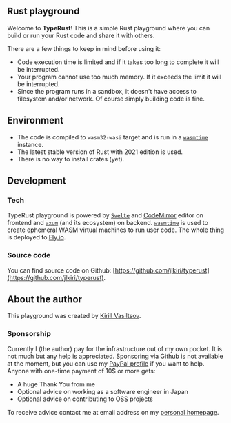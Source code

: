 ## Rust playground
Welcome to **TypeRust**! This is a simple Rust playground where you can build or run your Rust code and share it with others.

There are a few things to keep in mind before using it:
* Code execution time is limited and if it takes too long to complete it will be interrupted.
* Your program cannot use too much memory. If it exceeds the limit it will be interrupted.
* Since the program runs in a sandbox, it doesn't have access to filesystem and/or network. Of course simply building code is fine.

## Environment

* The code is compiled to `wasm32-wasi` target and is run in a [`wasmtime`](https://github.com/bytecodealliance/wasmtime) instance.
* The latest stable version of Rust with 2021 edition is used.
* There is no way to install crates (yet).

## Development

### Tech
TypeRust playground is powered by [`Svelte`](https://svelte.dev/) and [CodeMirror](https://codemirror.net/6/) editor on frontend and [`axum`](https://github.com/tokio-rs/axum) (and its ecosystem) on backend. [`wasmtime`](https://github.com/bytecodealliance/wasmtime) is used to create ephemeral WASM virtual machines to run user code. The whole thing is deployed to [Fly.io](https://fly.io/).

### Source code
You can find source code on Github: [https://github.com/jlkiri/typerust](https://github.com/jlkiri/typerust).

## About the author
This playground was created by [Kirill Vasiltsov](https://www.kirillvasiltsov.com/).

### Sponsorship
Currently I (the author) pay for the infrastructure out of my own pocket. It is not much but any help is appreciated. Sponsoring via Github is not available at the moment, but you can use my [PayPal profile](https://paypal.me/jlkiri) if you want to help. Anyone with one-time payment of 10$ or more gets:

* A huge Thank You from me
* Optional advice on working as a software engineer in Japan
* Optional advice on contributing to OSS projects

To receive advice contact me at email address on my [personal homepage](https://www.kirillvasiltsov.com/).
